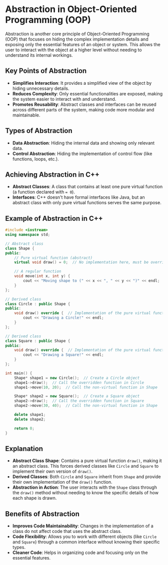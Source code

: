 # Abstraction in Object-Oriented Programming (OOP)

Abstraction is another core principle of Object-Oriented Programming (OOP) that focuses on hiding the complex implementation details and exposing only the essential features of an object or system. This allows the user to interact with the object at a higher level without needing to understand its internal workings.

## Key Points of Abstraction

- **Simplifies Interaction**: It provides a simplified view of the object by hiding unnecessary details.
- **Reduces Complexity**: Only essential functionalities are exposed, making the system easier to interact with and understand.
- **Promotes Reusability**: Abstract classes and interfaces can be reused across different parts of the system, making code more modular and maintainable.

## Types of Abstraction

- **Data Abstraction**: Hiding the internal data and showing only relevant data.
- **Control Abstraction**: Hiding the implementation of control flow (like functions, loops, etc.).

## Achieving Abstraction in C++

- **Abstract Classes**: A class that contains at least one pure virtual function (a function declared with `= 0`).
- **Interfaces**: C++ doesn't have formal interfaces like Java, but an abstract class with only pure virtual functions serves the same purpose.

## Example of Abstraction in C++

```cpp
#include <iostream>
using namespace std;

// Abstract class
class Shape {
public:
    // Pure virtual function (abstract)
    virtual void draw() = 0;  // No implementation here, must be overridden

    // A regular function
    void move(int x, int y) {
        cout << "Moving shape to (" << x << ", " << y << ")" << endl;
    }
};

// Derived class
class Circle : public Shape {
public:
    void draw() override {  // Implementation of the pure virtual function
        cout << "Drawing a Circle!" << endl;
    }
};

// Derived class
class Square : public Shape {
public:
    void draw() override {  // Implementation of the pure virtual function
        cout << "Drawing a Square!" << endl;
    }
};

int main() {
    Shape* shape1 = new Circle();  // Create a Circle object
    shape1->draw();  // Call the overridden function in Circle
    shape1->move(10, 20);  // Call the non-virtual function in Shape

    Shape* shape2 = new Square();  // Create a Square object
    shape2->draw();  // Call the overridden function in Square
    shape2->move(30, 40);  // Call the non-virtual function in Shape

    delete shape1;
    delete shape2;

    return 0;
}
```

## Explanation

- **Abstract Class Shape**: Contains a pure virtual function `draw()`, making it an abstract class. This forces derived classes like `Circle` and `Square` to implement their own version of `draw()`.
- **Derived Classes**: Both `Circle` and `Square` inherit from `Shape` and provide their own implementation of the `draw()` function.
- **Abstraction in Action**: The user interacts with the `Shape` class through the `draw()` method without needing to know the specific details of how each shape is drawn.

## Benefits of Abstraction

- **Improves Code Maintainability**: Changes in the implementation of a class do not affect code that uses the abstract class.
- **Code Flexibility**: Allows you to work with different objects (like `Circle` and `Square`) through a common interface without knowing their specific types.
- **Cleaner Code**: Helps in organizing code and focusing only on the essential features.